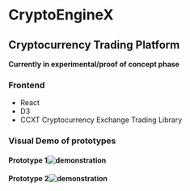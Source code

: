 # CryptoEngineX

## Cryptocurrency Trading Platform

 **Currently in experimental/proof of concept phase**
 
 ### Frontend

* React
* D3
* CCXT Cryptocurrency Exchange Trading Library
### Visual Demo of prototypes



#### Prototype 1![demonstration](http://g.recordit.co/H6GyyqS4pY.gif)




#### Prototype 2![demonstration](http://g.recordit.co/tSYUM18nM8.gif)



